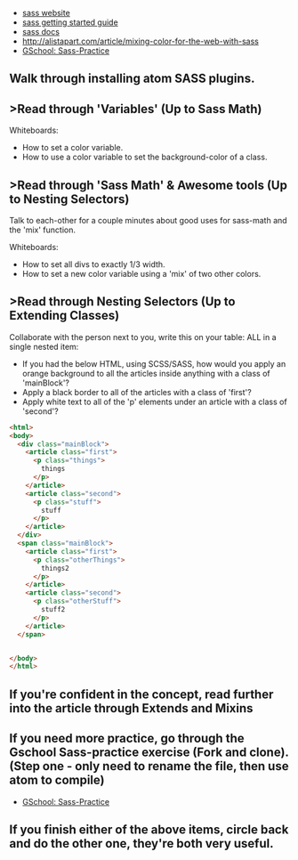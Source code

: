   * [sass website](http://sass-lang.com/)
  * [sass getting started guide](http://sass-lang.com/guide)
  * [sass docs](http://sass-lang.com/documentation/file.SASS_REFERENCE.html)
  * http://alistapart.com/article/mixing-color-for-the-web-with-sass
  * [GSchool: Sass-Practice](https://github.com/gSchool/sass-practice)

## Walk through installing atom SASS plugins.

























## >Read through 'Variables' (Up to Sass Math)
Whiteboards:
- How to set a color variable.
- How to use a color variable to set the background-color of a class.























## >Read through 'Sass Math' & Awesome tools (Up to Nesting Selectors)
Talk to each-other for a couple minutes about good uses for sass-math and the 'mix' function.

Whiteboards:
- How to set all divs to exactly 1/3 width.
- How to set a new color variable using a 'mix' of two other colors.


























## >Read through Nesting Selectors (Up to Extending Classes)

Collaborate with the person next to you, write this on your table:
ALL in a single nested item:
- If you had the below HTML, using SCSS/SASS, how would you apply an orange background to all the articles inside anything with a class of 'mainBlock'?
- Apply a black border to all of the articles with a class of 'first'?
- Apply white text to all of the 'p' elements under an article with a class of 'second'?
```html
<html>
<body>
  <div class="mainBlock">
    <article class="first">
      <p class="things">
        things
      </p>
    </article>
    <article class="second">
      <p class="stuff">
        stuff
      </p>
    </article>
  </div>
  <span class="mainBlock">
    <article class="first">
      <p class="otherThings">
        things2
      </p>
    </article>
    <article class="second">
      <p class="otherStuff">
        stuff2
      </p>
    </article>
  </span>


</body>
</html>
```



## If you're confident in the concept, read further into the article through Extends and Mixins
## If you need more practice, go through the Gschool Sass-practice exercise (Fork and clone). (Step one - only need to rename the file, then use atom to compile)
  * [GSchool: Sass-Practice](https://github.com/gSchool/sass-practice)

## If you finish either of the above items, circle back and do the other one, they're both very useful.
